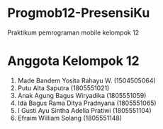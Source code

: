 # Progmob12-PresensiKu
 Praktikum pemrograman mobile kelompok 12
 
# Anggota Kelompok 12
 1. Made Bandem Yosita Rahayu W. (1504505064)
 2. Putu Alta Saputra (1805551021)
 3. Anak Agung Bagus Wiryadika (1805551059)
 4. Ida Bagus Rama Ditya Pradnyana (1805551065)
 5. I Gusti Ayu Sintha Adelia Pratiwi (1805551104)
 6. Efraim William Solang (1805551148)






